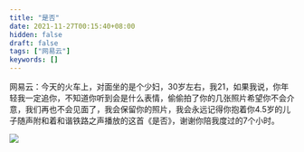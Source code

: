 ```yaml
---
title: "是否"
date: 2021-11-27T00:15:40+08:00
hidden: false
draft: false
tags: ["网易云"]
keywords: []
---
```


​		网易云：今天的火车上，对面坐的是个少妇，30岁左右，我21，如果我说，你年轻我一定追你，不知道你听到会是什么表情，偷偷拍了你的几张照片希望你不会介意，我们再也不会见面了，我会保留你的照片，我会永远记得你抱着你4.5岁的儿子随声附和着和谐铁路之声播放的这首《是否》，谢谢你陪我度过的7个小时。



![](https://sync.yingyingying.monster/pic/2021/11/27/DKokuBsq/CJ8FDI7%25%281_1%24G%7D6AZB2BDO.png?hash=OJpvONgo&download=1)





